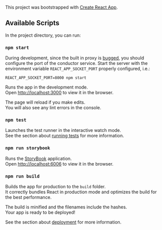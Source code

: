 This project was bootstrapped with [Create React App](https://github.com/facebook/create-react-app).

## Available Scripts

In the project directory, you can run:

### `npm start`

During development, since the built in proxy is [bugged](https://github.com/facebook/create-react-app/issues/5280), you should configure the port of the conductor service.
Start the server with the environment variable `REACT_APP_SOCKET_PORT` properly configured, i.e.:
```
REACT_APP_SOCKET_PORT=8000 npm start
```

Runs the app in the development mode.<br />
Open [http://localhost:3000](http://localhost:3000) to view it in the browser.

The page will reload if you make edits.<br />
You will also see any lint errors in the console.

### `npm test`

Launches the test runner in the interactive watch mode.<br />
See the section about [running tests](https://facebook.github.io/create-react-app/docs/running-tests) for more information.

### `npm run storybook`

Runs the [StoryBook](https://storybook.js.org/) application.<br />
Open [http://localhost:6006](http://localhost:6006) to view it in the browser.

### `npm run build`

Builds the app for production to the `build` folder.<br />
It correctly bundles React in production mode and optimizes the build for the best performance.

The build is minified and the filenames include the hashes.<br />
Your app is ready to be deployed!

See the section about [deployment](https://facebook.github.io/create-react-app/docs/deployment) for more information.
